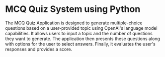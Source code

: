 # MCQ Quiz System using Python

The MCQ Quiz Application is designed to generate multiple-choice questions based on a user-provided topic using OpenAI's language model capabilities. It allows users to input a topic and the number of questions they want to generate. The application then presents these questions along with options for the user to select answers. Finally, it evaluates the user's responses and provides a score.

